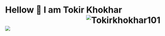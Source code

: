 <h1 >Hellow 👋 I am Tokir Khokhar  <img src="https://komarev.com/ghpvc/?username=Tokirkhokhar" alt="Tokirkhokhar101" align="right" > </h1>

<br>
<img src="https://github-readme-stats.vercel.app/api?username=TokirKhokhar&&show_icons=true&title_color=A5EC9C&icon_color=A5EC9C&text_color=F3FAF9&bg_color=22272E">

